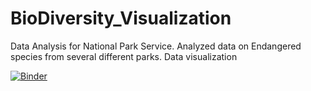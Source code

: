 # BioDiversity_Visualization
Data Analysis for National Park Service. Analyzed data on Endangered species from several different parks. Data visualization

[![Binder](http://mybinder.org/badge_logo.svg)](https://mybinder.org/v2/gh/Gonnuru/BioDiversity_Visualization/3d355ba2dbc36d8d682eaf7af3aba3e1feb3c8be)

